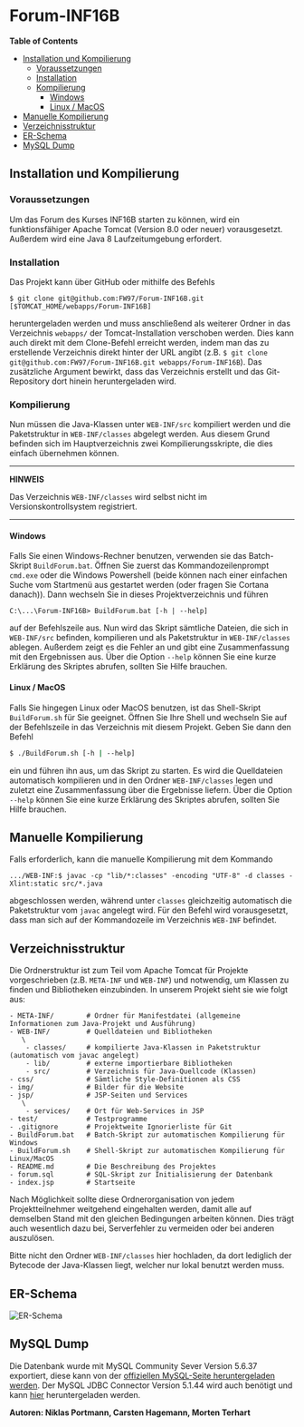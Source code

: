 # Forum-INF16B

<!-- START doctoc generated TOC please keep comment here to allow auto update -->
<!-- DON'T EDIT THIS SECTION, INSTEAD RE-RUN doctoc TO UPDATE -->
**Table of Contents**

- [Installation und Kompilierung](#installation-und-kompilierung)
  - [Voraussetzungen](#voraussetzungen)
  - [Installation](#installation)
  - [Kompilierung](#kompilierung)
    - [Windows](#windows)
    - [Linux / MacOS](#linux--macos)
- [Manuelle Kompilierung](#manuelle-kompilierung)
- [Verzeichnisstruktur](#verzeichnisstruktur)
- [ER-Schema](#er-schema)
- [MySQL Dump](#mysql-dump)

<!-- END doctoc generated TOC please keep comment here to allow auto update -->


<!-- @author Morten Terhart -->

## Installation und Kompilierung

### Voraussetzungen
Um das Forum des Kurses INF16B starten zu können, wird ein funktionsfähiger Apache Tomcat (Version 8.0
oder neuer) vorausgesetzt. Außerdem wird eine Java 8 Laufzeitumgebung erfordert.

### Installation
Das Projekt kann über GitHub oder mithilfe des Befehls

```text
$ git clone git@github.com:FW97/Forum-INF16B.git [$TOMCAT_HOME/webapps/Forum-INF16B]
```

heruntergeladen werden und muss anschließend als weiterer Ordner in das Verzeichnis `webapps/`
der Tomcat-Installation verschoben werden. Dies kann auch direkt mit dem Clone-Befehl erreicht
werden, indem man das zu erstellende Verzeichnis direkt hinter der URL angibt (z.B.
`$ git clone git@github.com:FW97/Forum-INF16B.git webapps/Forum-INF16B`). Das zusätzliche
Argument bewirkt, dass das Verzeichnis erstellt und das Git-Repository dort hinein heruntergeladen
wird.

### Kompilierung
Nun müssen die Java-Klassen unter `WEB-INF/src` kompiliert werden und die Paketstruktur in `WEB-INF/classes`
abgelegt werden. Aus diesem Grund befinden sich im Hauptverzeichnis zwei Kompilierungsskripte, die dies
einfach übernehmen können.

---

**HINWEIS**

Das Verzeichnis `WEB-INF/classes` wird selbst nicht im Versionskontrollsystem registriert.

---

#### Windows
Falls Sie einen Windows-Rechner benutzen, verwenden sie das Batch-Skript `BuildForum.bat`. Öffnen Sie
zuerst das Kommandozeilenprompt `cmd.exe` oder die Windows Powershell (beide können nach einer einfachen
Suche vom Startmenü aus gestartet werden (oder fragen Sie Cortana danach)). Dann wechseln Sie in
dieses Projektverzeichnis und führen

```batch
C:\...\Forum-INF16B> BuildForum.bat [-h | --help]
```

auf der Befehlszeile aus. Nun wird das Skript sämtliche Dateien, die sich in `WEB-INF/src` befinden,
kompilieren und als Paketstruktur in `WEB-INF/classes` ablegen. Außerdem zeigt es die Fehler an
und gibt eine Zusammenfassung mit den Ergebnissen aus.
Über die Option `--help` können Sie eine kurze Erklärung des Skriptes abrufen, sollten Sie Hilfe brauchen.

#### Linux / MacOS
Falls Sie hingegen Linux oder MacOS benutzen, ist das Shell-Skript `BuildForum.sh` für Sie geeignet.
Öffnen Sie Ihre Shell und wechseln Sie auf der Befehlszeile in das Verzeichnis mit diesem Projekt.
Geben Sie dann den Befehl

```bash
$ ./BuildForum.sh [-h | --help]
```

ein und führen ihn aus, um das Skript zu starten. Es wird die Quelldateien automatisch kompilieren
und in den Ordner `WEB-INF/classes` legen und zuletzt eine Zusammenfassung über die Ergebnisse liefern.
Über die Option `--help` können Sie eine kurze Erklärung des Skriptes abrufen, sollten Sie Hilfe brauchen.


## Manuelle Kompilierung

Falls erforderlich, kann die manuelle Kompilierung mit dem Kommando

```text
.../WEB-INF:$ javac -cp "lib/*:classes" -encoding "UTF-8" -d classes -Xlint:static src/*.java
```

abgeschlossen werden, während unter `classes` gleichzeitig automatisch die Paketstruktur vom `javac` angelegt wird.
Für den Befehl wird vorausgesetzt, dass man sich auf der Kommandozeile im Verzeichnis `WEB-INF` befindet.

## Verzeichnisstruktur
Die Ordnerstruktur ist zum Teil vom Apache Tomcat für Projekte vorgeschrieben (z.B. `META-INF` und `WEB-INF`)
und notwendig, um Klassen zu finden und Bibliotheken einzubinden. In unserem Projekt sieht sie wie folgt aus:

```text
- META-INF/        # Ordner für Manifestdatei (allgemeine Informationen zum Java-Projekt und Ausführung)
- WEB-INF/         # Quelldateien und Bibliotheken
   \
    - classes/     # kompilierte Java-Klassen in Paketstruktur (automatisch vom javac angelegt)
    - lib/         # externe importierbare Bibliotheken
    - src/         # Verzeichnis für Java-Quellcode (Klassen)
- css/             # Sämtliche Style-Definitionen als CSS
- img/             # Bilder für die Website
- jsp/             # JSP-Seiten und Services
   \
    - services/    # Ort für Web-Services in JSP
- test/            # Testprogramme
- .gitignore       # Projektweite Ignorierliste für Git
- BuildForum.bat   # Batch-Skript zur automatischen Kompilierung für Windows
- BuildForum.sh    # Shell-Skript zur automatischen Kompilierung für Linux/MacOS
- README.md        # Die Beschreibung des Projektes
- forum.sql        # SQL-Skript zur Initialisierung der Datenbank
- index.jsp        # Startseite
```

Nach Möglichkeit sollte diese Ordnerorganisation von jedem Projektteilnehmer weitgehend eingehalten werden, damit
alle auf demselben Stand mit den gleichen Bedingungen arbeiten können. Dies trägt auch wesentlich dazu bei, Serverfehler
zu vermeiden oder bei anderen auszulösen.

Bitte nicht den Ordner `WEB-INF/classes` hier hochladen, da dort lediglich der Bytecode der Java-Klassen liegt,
welcher nur lokal benutzt werden muss.


<!-- @author Niklas Portmann -->

## ER-Schema

![ER-Schema](https://i.imgur.com/BoJxF6s.png) 


<!-- @author Carsten Hagemann, Morten Terhart -->

## MySQL Dump
Die Datenbank wurde mit MySQL Community Sever Version 5.6.37 exportiert, diese kann von der
[offiziellen MySQL-Seite heruntergeladen werden](https://dev.mysql.com/downloads/mysql/5.6.html#downloads).
Der MySQL JDBC Connector Version 5.1.44 wird auch benötigt und kann
[hier](https://dev.mysql.com/downloads/connector/j/5.1.html#downloads) heruntergeladen werden.


**Autoren: Niklas Portmann, Carsten Hagemann, Morten Terhart**
